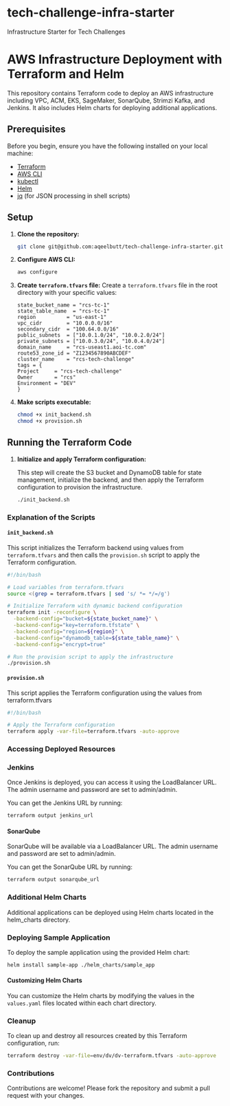 # tech-challenge-infra-starter
Infrastructure Starter for Tech Challenges

# AWS Infrastructure Deployment with Terraform and Helm

This repository contains Terraform code to deploy an AWS infrastructure including VPC, ACM, EKS, SageMaker, SonarQube, Strimzi Kafka, and Jenkins. It also includes Helm charts for deploying additional applications.

## Prerequisites

Before you begin, ensure you have the following installed on your local machine:

- [Terraform](https://www.terraform.io/downloads.html)
- [AWS CLI](https://aws.amazon.com/cli/)
- [kubectl](https://kubernetes.io/docs/tasks/tools/install-kubectl/)
- [Helm](https://helm.sh/docs/intro/install/)
- [jq](https://stedolan.github.io/jq/download/) (for JSON processing in shell scripts)

## Setup

1. **Clone the repository:**
    ```sh
    git clone git@github.com:aqeelbutt/tech-challenge-infra-starter.git
    ```

2. **Configure AWS CLI:**
    ```sh
    aws configure
    ```

3. **Create `terraform.tfvars` file:**
    Create a `terraform.tfvars` file in the root directory with your specific values:
    ```hcl
    state_bucket_name = "rcs-tc-1"
    state_table_name  = "rcs-tc-1"
    region          = "us-east-1"
    vpc_cidr        = "10.0.0.0/16"
    secondary_cidr  = "100.64.0.0/16"
    public_subnets  = ["10.0.1.0/24", "10.0.2.0/24"]
    private_subnets = ["10.0.3.0/24", "10.0.4.0/24"]
    domain_name     = "rcs-useast1.aoi-tc.com"
    route53_zone_id = "Z1234567890ABCDEF"
    cluster_name    = "rcs-tech-challenge"
    tags = {
    Project     = "rcs-tech-challenge"
    Owner       = "rcs"
    Environment = "DEV"
    }
    ```

4. **Make scripts executable:**
    ```sh
    chmod +x init_backend.sh
    chmod +x provision.sh
    ```

## Running the Terraform Code

1. **Initialize and apply Terraform configuration:**

    This step will create the S3 bucket and DynamoDB table for state management, initialize the backend, and then apply the Terraform configuration to provision the infrastructure.

    ```sh
    ./init_backend.sh
    ```

### Explanation of the Scripts

#### `init_backend.sh`

This script initializes the Terraform backend using values from `terraform.tfvars` and then calls the `provision.sh` script to apply the Terraform configuration.

```sh
#!/bin/bash

# Load variables from terraform.tfvars
source <(grep = terraform.tfvars | sed 's/ *= */=/g')

# Initialize Terraform with dynamic backend configuration
terraform init -reconfigure \
  -backend-config="bucket=${state_bucket_name}" \
  -backend-config="key=terraform.tfstate" \
  -backend-config="region=${region}" \
  -backend-config="dynamodb_table=${state_table_name}" \
  -backend-config="encrypt=true"

# Run the provision script to apply the infrastructure
./provision.sh
```
#### `provision.sh`
This script applies the Terraform configuration using the values from terraform.tfvars

```sh
#!/bin/bash

# Apply the Terraform configuration
terraform apply -var-file=terraform.tfvars -auto-approve
```

### Accessing Deployed Resources
### Jenkins
Once Jenkins is deployed, you can access it using the LoadBalancer URL. The admin username and password are set to admin/admin.

You can get the Jenkins URL by running:
```sh
terraform output jenkins_url
```

#### SonarQube
SonarQube will be available via a LoadBalancer URL. The admin username and password are set to admin/admin.

You can get the SonarQube URL by running:
```sh
terraform output sonarqube_url
```

### Additional Helm Charts
Additional applications can be deployed using Helm charts located in the helm_charts directory.

### Deploying Sample Application
To deploy the sample application using the provided Helm chart:
```sh 
helm install sample-app ./helm_charts/sample_app
```

#### Customizing Helm Charts
You can customize the Helm charts by modifying the values in the `values.yaml` files located within each chart directory.

### Cleanup
To clean up and destroy all resources created by this Terraform configuration, run:
```sh
terraform destroy -var-file=env/dv/dv-terraform.tfvars -auto-approve
```

### Contributions
Contributions are welcome! Please fork the repository and submit a pull request with your changes.